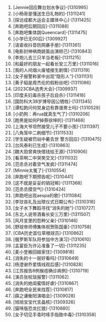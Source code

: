 
1. [Jennie回应舞台划水争议]-[1310995]
1. [小杨哥是懂送生日礼物的]-[1311241]
1. [探访成都大运会主媒体中心]-[1311425]
1. [奔跑吧后期回应]-[1311088]
1. [奔跑吧集体跳Queencard]-[1311475]
1. [小学已无00后]-[1309927]
1. [请查收抖音防网暴手册]-[1311361]
1. [电影封神祸商姚笛出演妲己]-[1310843]
1. [李炮儿去三只羊当老板]-[1311215]
1. [和最好的朋友一起看长安三万里]-[1311016]
1. [我的人间烟火废墟接生剧情]-[1311319]
1. [女子报警称家中出现“隐形人”]-[1311131]
1. [黄子韬是周杰伦的假粉丝吧]-[1311086]
1. [2023CBA选秀大会]-[1309937]
1. [印度夫妇毒杀孩子后自杀]-[1311418]
1. [国防科大38岁博导因公牺牲]-[1311345]
1. [谭松韵问何炅身边有靠谱男士吗]-[1310528]
1. [小奶狗：再rua就真生气了]-[1310206]
1. [跑男是如何P掉蔡徐坤的]-[1311468]
1. [上海大爷坦然接受儿子不要小孩]-[1311397]
1. [八角笼中二刷细节]-[1311533]
1. [学生疑被罚站中暑去世 警方回应]-[1310475]
1. [台风泰利已生成]-[1310863]
1. [魏大勋曾爽快借钱给王源]-[1310906]
1. [看茶啊二中哭笑交叉]-[1311032]
1. [范丞丞对着空气发疯]-[1311474]
1. [Minnie太冤了]-[1310554]
1. [奔跑吧下期预告呢]-[1310441]
1. [这不就是妥妥的销冠嘛]-[1311368]
1. [范丞丞摸空气]-[1310424]
1. [奔跑吧出现aespa的歌]-[1311084]
1. [李玟丧礼及出殡仪式日期公布]-[1310316]
1. [女子水下舞蹈寻找“消失的她”]-[1310727]
1. [东北人说带酒看长安三万里]-[1311507]
1. [风月变里的怨种父亲]-[1310146]
1. [野球帝师傅集体祝贺陈国豪]-[1310758]
1. [CBA历史首位草根球员]-[1310862]
1. [俄罗斯军队将参加中方演习]-[1310610]
1. [孟宴臣为许沁准备了一切]-[1311235]
1. [麦小登搬回娘家住]-[1309818]
1. [消失的十一层好看吗]-[1310649]
1. [杨澄谢乔爱情线观后感]-[1310828]
1. [江苏报告8例猴痘确诊病例]-[1310719]
1. [演员张棪琰报警]-[1311062]
1. [消失的她闺蜜情好虐]-[1310867]
1. [奔跑吧全民来找茬]-[1310817]
1. [薛之谦衡阳演唱会]-[1309028]
1. [旭旭宝宝代言晶核]-[1309326]
1. [猫咪版恐龙扛狼]-[1310880]
1. [女子切见手青时嗦手指致中毒]-[1310358]